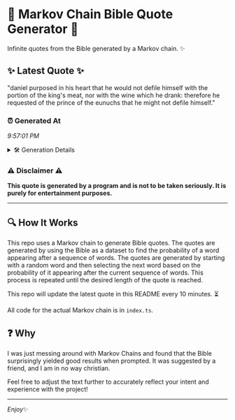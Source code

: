 # 📖 Markov Chain Bible Quote Generator 📖

Infinite quotes from the Bible generated by a Markov chain. ✨

## ✨ Latest Quote ✨
"daniel purposed in his heart that he would not defile himself with the portion of the king's meat, nor with the wine which he drank: therefore he requested of the prince of the eunuchs that he might not defile himself."

### ⏰ Generated At
*9:57:01 PM*

<details>
    <summary>🛠️ Generation Details</summary>
    <p>
        <strong>🌱 Seed:</strong> daniel<br>
        <strong>🔄 Iterations:</strong> 39<br>
        <strong>📜 Context History:</strong><br>[ daniel ]: purposed<br>[ daniel, purposed ]: in<br>[ daniel, purposed, in ]: his<br>[ daniel, purposed, in, his ]: heart<br>[ daniel, purposed, in, his, heart ]: that<br>[ daniel, purposed, in, his, heart, that ]: he<br>[ purposed, in, his, heart, that, he ]: would<br>[ in, his, heart, that, he, would ]: not<br>[ his, heart, that, he, would, not ]: defile<br>[ heart, that, he, would, not, defile ]: himself<br>[ that, he, would, not, defile, himself ]: with<br>[ he, would, not, defile, himself, with ]: the<br>[ would, not, defile, himself, with, the ]: portion<br>[ not, defile, himself, with, the, portion ]: of<br>[ defile, himself, with, the, portion, of ]: the<br>[ himself, with, the, portion, of, the ]: king's<br>[ with, the, portion, of, the, king's ]: meat,<br>[ the, portion, of, the, king's, meat, ]: nor<br>[ portion, of, the, king's, meat,, nor ]: with<br>[ of, the, king's, meat,, nor, with ]: the<br>[ the, king's, meat,, nor, with, the ]: wine<br>[ king's, meat,, nor, with, the, wine ]: which<br>[ meat,, nor, with, the, wine, which ]: he<br>[ nor, with, the, wine, which, he ]: drank:<br>[ with, the, wine, which, he, drank: ]: therefore<br>[ the, wine, which, he, drank:, therefore ]: he<br>[ wine, which, he, drank:, therefore, he ]: requested<br>[ which, he, drank:, therefore, he, requested ]: of<br>[ he, drank:, therefore, he, requested, of ]: the<br>[ drank:, therefore, he, requested, of, the ]: prince<br>[ therefore, he, requested, of, the, prince ]: of<br>[ he, requested, of, the, prince, of ]: the<br>[ requested, of, the, prince, of, the ]: eunuchs<br>[ of, the, prince, of, the, eunuchs ]: that<br>[ the, prince, of, the, eunuchs, that ]: he<br>[ prince, of, the, eunuchs, that, he ]: might<br>[ of, the, eunuchs, that, he, might ]: not<br>[ the, eunuchs, that, he, might, not ]: defile<br>[ eunuchs, that, he, might, not, defile ]: himself.<br>
    </p>
</details>

### ⚠️ Disclaimer ⚠️
**This quote is generated by a program and is not to be taken seriously. It is purely for entertainment purposes.**

---

## 🔍 How It Works

This repo uses a Markov chain to generate Bible quotes. The quotes are generated by using the Bible as a dataset to find the probability of a word appearing after a sequence of words. The quotes are generated by starting with a random word and then selecting the next word based on the probability of it appearing after the current sequence of words. This process is repeated until the desired length of the quote is reached.

This repo will update the latest quote in this README every 10 minutes. ⏳

All code for the actual Markov chain is in `index.ts`.

## ❓ Why

I was just messing around with Markov Chains and found that the Bible surprisingly yielded good results when prompted. 
It was suggested by a friend, and I am in no way christian.

Feel free to adjust the text further to accurately reflect your intent and experience with the project!

---

*Enjoy*✨
